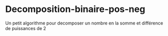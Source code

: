 # Decomposition-binaire-pos-neg
Un petit algorithme pour decomposer un nombre en la somme et différence de puissances de 2
